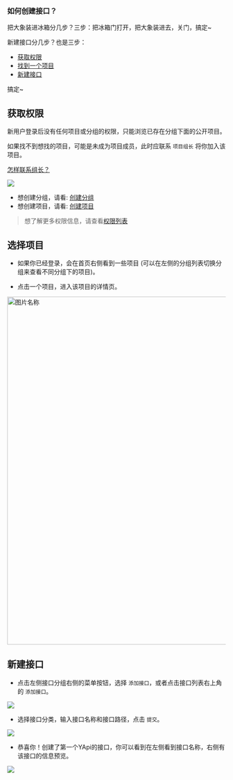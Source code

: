### 如何创建接口？

把大象装进冰箱分几步？三步：把冰箱门打开，把大象装进去，关门，搞定~

新建接口分几步？也是三步：

* [获取权限](#获取权限)
* [找到一个项目](#选择项目)
* [新建接口](#新建接口)

搞定~


## 获取权限

新用户登录后没有任何项目或分组的权限，只能浏览已存在分组下面的公开项目。

如果找不到想找的项目，可能是未成为项目成员，此时应联系 `项目组长` 将你加入该项目。

[怎样联系组长？](./index-常见问题.html#Q__怎样联系组长？)

<img src="./images/usage/manage_ask.png" />

- 想创建分组，请看: [创建分组](./index-管理分组与项目.html#创建分组)
- 想创建项目，请看: [创建项目](./index-管理分组与项目.html#创建项目)

> 想了解更多权限信息，请查看[权限列表](./index-管理分组与项目.html#权限列表)

## 选择项目

- 如果你已经登录，会在首页右侧看到一些项目 (可以在左侧的分组列表切换分组来查看不同分组下的项目)。

- 点击一个项目，进入该项目的详情页。

<img src="./images/project_list.png" width = "800" style="margin:0px auto;display:block;" alt="图片名称" align=center />

## 新建接口

- 点击左侧接口分组右侧的菜单按钮，选择 `添加接口`，或者点击接口列表右上角的 `添加接口`。

<img src="./images/usage/api_add_btn.png" />

- 选择接口分类，输入接口名称和接口路径，点击 `提交`。

<img src="./images/usage/api_add_panel.png" />

- 恭喜你！创建了第一个YApi的接口，你可以看到在左侧看到接口名称，右侧有该接口的信息预览。

<img src="./images/usage/api_res.png" />
